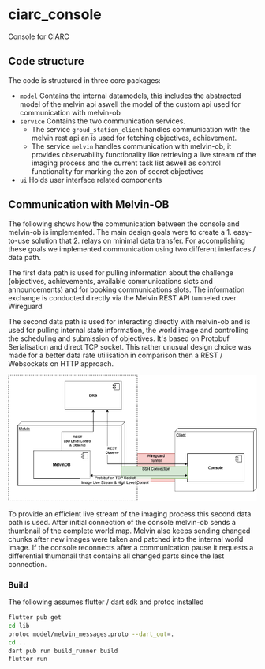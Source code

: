 # ciarc_console

Console for CIARC

## Code structure
The code is structured in three core packages:
* `model` Contains the internal datamodels, this includes the abstracted model of the melvin api aswell the model of the custom api used for communication with melvin-ob
* `service` Contains the two communication services.
  * The service `groud_station_client` handles communication with the melvin rest api an is used for fetching objectives, achievement.
  * The service `melvin` handles communication with melvin-ob, it provides observability functionality like retrieving a live stream of the imaging process and the current task list aswell as control functionality for marking the zon of secret objectives
* `ui` Holds user interface related components

## Communication with Melvin-OB
The following shows how the communication between the console and melvin-ob is implemented.
The main design goals were to create a 1. easy-to-use solution that 2. relays on minimal data transfer.
For accomplishing these goals we implemented communication using two different interfaces / data path.

The first data path is used for pulling information about the challenge (objectives, achievements, available communications slots and announcements)
and for booking communications slots. The information exchange is conducted directly via the Melvin REST API tunneled over Wireguard

The second data path is used for interacting directly with melvin-ob and is used for pulling internal state information, the world image and
controlling the scheduling and submission of objectives. It's based on Protobuf Serialisation and direct TCP socket. This rather unusual design choice
was made for a better data rate utilisation in comparison then a REST / Websockets on HTTP approach.

![architecture](architecture.png)

To provide an efficient live stream of the imaging process this second data path is used.
After initial connection of the console melvin-ob sends a thumbnail of the complete world map.
Melvin also keeps sending changed chunks after new images were taken and patched into the internal world image. 
If the console reconnects after a communication pause it requests a differential thumbnail that contains all changed parts
since the last connection.



### Build
The following assumes flutter / dart sdk and protoc installed 
```bash
flutter pub get
cd lib
protoc model/melvin_messages.proto --dart_out=.
cd ..
dart pub run build_runner build
flutter run
```